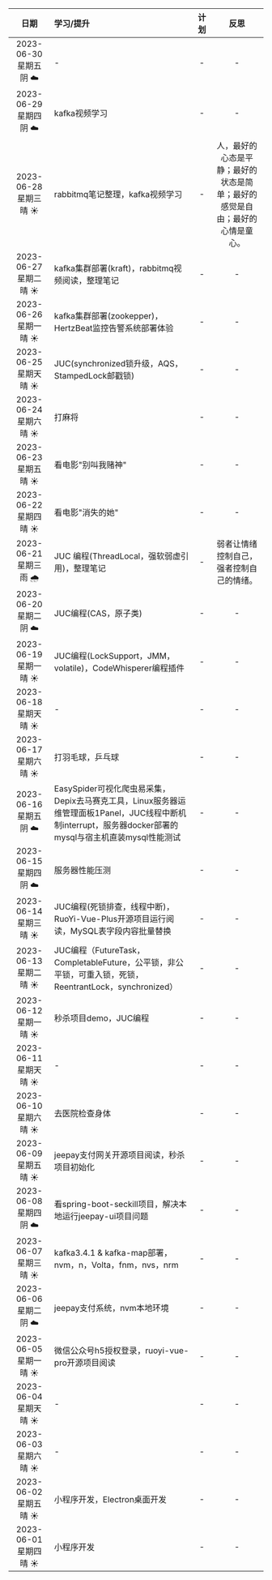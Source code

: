 |         日期          | 学习/提升                                                                                                   | 计划  |                   反思                   |
|:-------------------:|:--------------------------------------------------------------------------------------------------------|:---:|:--------------------------------------:|
| 2023-06-30 星期五 阴 ☁️ | -                                                                                                       |  -   |                   -                    |
| 2023-06-29 星期四 阴 ☁️ | kafka视频学习                                                                                               |  -   |                   -                    |
| 2023-06-28 星期三 晴 ☀️ | rabbitmq笔记整理，kafka视频学习                                                                                  |  -   | 人，最好的心态是平静；最好的状态是简单；最好的感觉是自由；最好的心情是童心。 |
| 2023-06-27 星期二 晴 ☀️ | kafka集群部署(kraft)，rabbitmq视频阅读，整理笔记                                                                      |  -   |                   -                    |
| 2023-06-26 星期一 晴 ☀️ | kafka集群部署(zookepper)，HertzBeat监控告警系统部署体验                                                                |  -   |                   -                    |
| 2023-06-25 星期天 晴 ☀️ | JUC(synchronized锁升级，AQS，StampedLock邮戳锁)                                                                 |  -   |                   -                    |
| 2023-06-24 星期六 晴 ☀️ | 打麻将                                                                                                     |  -   |                   -                    |
| 2023-06-23 星期五 晴 ☀️ | 看电影"别叫我赌神"                                                                                              |  -   |                   -                    |
| 2023-06-22 星期四 晴 ☀️ | 看电影"消失的她"                                                                                               |  -   |                   -                    |
| 2023-06-21 星期三 雨 🌧 | JUC 编程(ThreadLocal，强软弱虚引用)，整理笔记                                                                         |  -   |          弱者让情绪控制自己，强者控制自己的情绪。          |
| 2023-06-20 星期二 阴 ☁️ | JUC编程(CAS，原子类)                                                                                          |  -  |                   -                    |
| 2023-06-19 星期一 晴 ☀️ | JUC编程(LockSupport，JMM，volatile)，CodeWhisperer编程插件                                                       |  -  |                   -                    |
| 2023-06-18 星期天 晴 ☀️ | -                                                                                                       |  -  |                   -                    |
| 2023-06-17 星期六 晴 ☀️ | 打羽毛球，乒乓球                                                                                                |  -  |                   -                    |
| 2023-06-16 星期五 阴 ☁️ | EasySpider可视化爬虫易采集，Depix去马赛克工具，Linux服务器运维管理面板1Panel，JUC线程中断机制interrupt，服务器docker部署的mysql与宿主机直装mysql性能测试 |  -  |                   -                    |
| 2023-06-15 星期四 阴 ☁️ | 服务器性能压测                                                                                                 |  -  |                   -                    |
| 2023-06-14 星期三 晴 ☀️ | JUC编程(死锁排查，线程中断)，RuoYi-Vue-Plus开源项目运行阅读，MySQL表字段内容批量替换                                                  |  -  |                   -                    |
| 2023-06-13 星期二 晴 ☀️ | JUC编程（FutureTask，CompletableFuture，公平锁，非公平锁，可重入锁，死锁，ReentrantLock，synchronized）                         |  -  |                   -                    |
| 2023-06-12 星期一 晴 ☀️ | 秒杀项目demo，JUC编程                                                                                          |  -  |                   -                    |
| 2023-06-11 星期天 晴 ☀️ | -                                                                                                       |  -  |                   -                    |
| 2023-06-10 星期六 晴 ☀️ | 去医院检查身体                                                                                                 |  -  |                   -                    |
| 2023-06-09 星期五 晴 ☀️ | jeepay支付网关开源项目阅读，秒杀项目初始化                                                                                |  -  |                   -                    |
| 2023-06-08 星期四 阴 ☁️ | 看spring-boot-seckill项目，解决本地运行jeepay-ui项目问题                                                              |  -  |                   -                    |
| 2023-06-07 星期三 晴 ☀️ | kafka3.4.1 & kafka-map部署，nvm，n，Volta，fnm，nvs，nrm                                                        |  -  |                   -                    |
| 2023-06-06 星期二 阴 ☁️ | jeepay支付系统，nvm本地环境                                                                                      |  -  |                   -                    |
| 2023-06-05 星期一 晴 ☀️ | 微信公众号h5授权登录，ruoyi-vue-pro开源项目阅读                                                                         |  -  |                   -                    |
| 2023-06-04 星期天 晴 ☀️ | -                                                                                                       |  -  |                   -                    |
| 2023-06-03 星期六 晴 ☀️ | -                                                                                                       |  -  |                   -                    |
| 2023-06-02 星期五 晴 ☀️ | 小程序开发，Electron桌面开发                                                                                      |  -  |                   -                    |
| 2023-06-01 星期四 晴 ☀️ | 小程序开发                                                                                                   |  -  |                   -                    |
